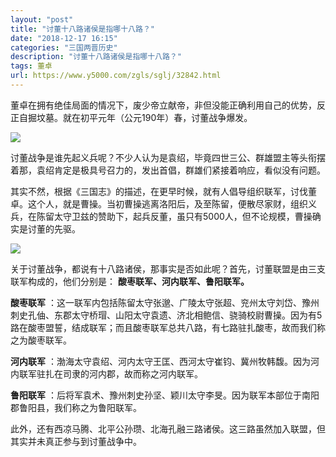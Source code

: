 ```yaml
---
layout: "post"
title: "讨董十八路诸侯是指哪十八路？"
date: "2018-12-17 16:15"
categories: "三国两晋历史"
description: "讨董十八路诸侯是指哪十八路？"
tags: 董卓
url: https://www.y5000.com/zgls/sglj/32842.html
---
```






董卓在拥有绝佳局面的情况下，废少帝立献帝，非但没能正确利用自己的优势，反正自掘坟墓。就在初平元年（公元190年）春，讨董战争爆发。

![](https://img.y5000.com/uploads/allimg/180912/15-1P91214194aC.jpg)

讨董战争是谁先起义兵呢？不少人认为是袁绍，毕竟四世三公、群雄盟主等头衔摆着那，袁绍肯定是极具号召力的，发出首倡，群雄们紧接着响应，看似没有问题。

其实不然，根据《三国志》的描述，在更早时候，就有人倡导组织联军，讨伐董卓。这个人，就是曹操。当初曹操逃离洛阳后，及至陈留，便散尽家财，组织义兵，在陈留太守卫兹的赞助下，起兵反董，虽只有5000人，但不论规模，曹操确实是讨董的先驱。

![](https://img.y5000.com/uploads/allimg/180912/15-1P912142041425.jpg)

关于讨董战争，都说有十八路诸侯，那事实是否如此呢？首先，讨董联盟是由三支联军构成的，他们分别是： **酸枣联军、河内联军、鲁阳联军。**

**酸枣联军**
：这一联军内包括陈留太守张邈、广陵太守张超、兖州太守刘岱、豫州刺史孔伷、东郡太守桥瑁、山阳太守袁遗、济北相鲍信、骁骑校尉曹操。因为有5路在酸枣盟誓，结成联军；而且酸枣联军总共八路，有七路驻扎酸枣，故而我们称之为酸枣联军。

**河内联军** ：渤海太守袁绍、河内太守王匡、西河太守崔钧、冀州牧韩馥。因为河内联军驻扎在司隶的河内郡，故而称之河内联军。

**鲁阳联军** ：后将军袁术、豫州刺史孙坚、颖川太守李旻。因为联军本部位于南阳郡鲁阳县，我们称之为鲁阳联军。

此外，还有西凉马腾、北平公孙瓒、北海孔融三路诸侯。这三路虽然加入联盟，但其实并未真正参与到讨董战争中。
